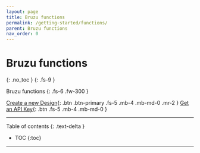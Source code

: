 ```yaml
---
layout: page
title: Bruzu functions
permalink: /getting-started/functions/
parent: Bruzu functions
nav_order: 0
---
```

# Bruzu functions
{: .no_toc }
{: .fs-9 }

Bruzu functions
{: .fs-6 .fw-300 }

[Create a new Design](https://design.bruzu.com/){: .btn .btn-primary .fs-5 .mb-4 .mb-md-0 .mr-2 }
[Get an API Key](https://bruzu.com){: .btn .fs-5 .mb-4 .mb-md-0 }

<hr>

Table of contents
{: .text-delta }
- TOC
{:toc}

<hr>
